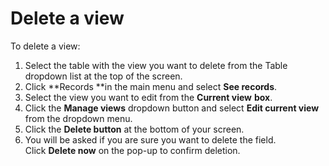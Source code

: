 

# Delete a view

To delete a view:

1. Select the table with the view you want to delete from the Table dropdown list at the top of the screen.
2. Click **Records&nbsp;**in the main menu and select **See records**.
3. Select the view you want to edit from the&nbsp;**Current view** **box**.
4. Click the **Manage views** dropdown button and select **Edit current view** from the dropdown menu.
5. Click the **Delete button** at the bottom of your screen.&nbsp;
6. You will be asked if you are sure you want to delete the field. Click&nbsp;**Delete now**&nbsp;on the pop-up to confirm deletion.